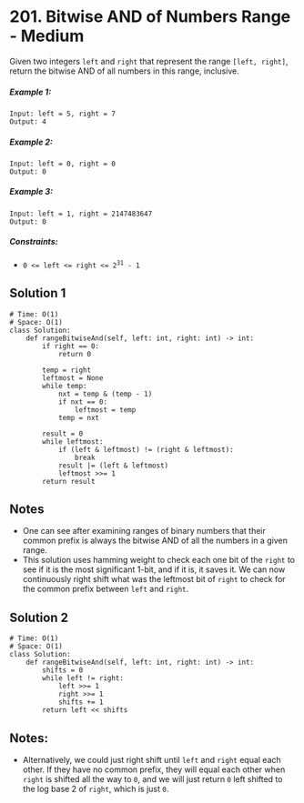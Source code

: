# 201. Bitwise AND of Numbers Range - Medium

Given two integers `left` and `right` that represent the range `[left, right]`, return the bitwise AND of all numbers in this range, inclusive.

##### Example 1:

```
Input: left = 5, right = 7
Output: 4
```

##### Example 2:

```
Input: left = 0, right = 0
Output: 0
```

##### Example 3:

```
Input: left = 1, right = 2147483647
Output: 0
```

##### Constraints:

- <code>0 <= left <= right <= 2<sup>31</sup> - 1</code>

## Solution 1

```
# Time: O(1)
# Space: O(1)
class Solution:
    def rangeBitwiseAnd(self, left: int, right: int) -> int:
        if right == 0:
            return 0
        
        temp = right
        leftmost = None
        while temp:
            nxt = temp & (temp - 1)
            if nxt == 0:
                leftmost = temp
            temp = nxt
            
        result = 0
        while leftmost:
            if (left & leftmost) != (right & leftmost):
                break
            result |= (left & leftmost)
            leftmost >>= 1
        return result
```

## Notes
- One can see after examining ranges of binary numbers that their common prefix is always the bitwise AND of all the numbers in a given range. 
- This solution uses hamming weight to check each one bit of the `right` to see if it is the most significant 1-bit, and if it is, it saves it. We can now continuously right shift what was the leftmost bit of `right` to check for the common prefix between `left` and `right`.

## Solution 2

```
# Time: O(1)
# Space: O(1)
class Solution:
    def rangeBitwiseAnd(self, left: int, right: int) -> int:
        shifts = 0
        while left != right:
            left >>= 1
            right >>= 1
            shifts += 1
        return left << shifts
```

## Notes:
- Alternatively, we could just right shift until `left` and `right` equal each other. If they have no common prefix, they will equal each other when `right` is shifted all the way to `0`, and we will just return `0` left shifted to the log base 2 of `right`, which is just `0`.